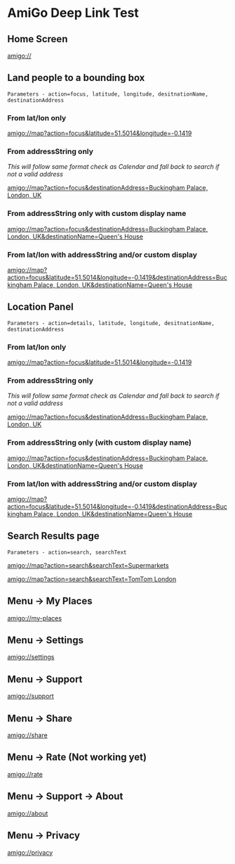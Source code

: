# AmiGo Deep Link Test

## Home Screen
  [amigo://](amigo://)

## Land people to a bounding box

`Parameters - action=focus, latitude, longitude, desitnationName, destinationAddress`

### From lat/lon only

[amigo://map?action=focus&latitude=51.5014&longitude=-0.1419](amigo://map?action=focus&latitude=51.5014&longitude=-0.1419)

### From addressString only

*This will follow same format check as Calendar and fall back to search if not a valid address*

[amigo://map?action=focus&destinationAddress=Buckingham Palace, London, UK](amigo://map?action=focus&destinationAddress=Buckingham%20Palace%2C%20London%2C%20UK)

### From addressString only with custom display name

[amigo://map?action=focus&destinationAddress=Buckingham Palace, London, UK&destinationName=Queen's House](amigo://map?action=focus&destinationAddress=Buckingham%20Palace%2C%20London%2C%20UK&destinationName=Queen%27s%20House)

### From lat/lon with addressString and/or custom display

[amigo://map?action=focus&latitude=51.5014&longitude=-0.1419&destinationAddress=Buckingham Palace, London, UK&destinationName=Queen's House](amigo://map?action=focus&latitude=51.5014&longitude=-0.1419&destinationAddress=Buckingham%20Palace%2C%20London%2C%20UK&destinationName=Queen%27s%20House)

## Location Panel

`Parameters - action=details, latitude, longitude, desitnationName, destinationAddress`

### From lat/lon only

[amigo://map?action=focus&latitude=51.5014&longitude=-0.1419](amigo://map?action=focus&latitude=51.5014&longitude=-0.1419)

### From addressString only

*This will follow same format check as Calendar and fall back to search if not a valid address*

[amigo://map?action=focus&destinationAddress=Buckingham Palace, London, UK](amigo://map?action=focus&destinationAddress=Buckingham%20Palace%2C%20London%2C%20UK)

### From addressString only (with custom display name)

[amigo://map?action=focus&destinationAddress=Buckingham Palace, London, UK&destinationName=Queen's House](amigo://map?action=focus&destinationAddress=Buckingham%20Palace%2C%20London%2C%20UK&destinationName=Queen%27s%20House)

### From lat/lon with addressString and/or custom display

[amigo://map?action=focus&latitude=51.5014&longitude=-0.1419&destinationAddress=Buckingham Palace, London, UK&destinationName=Queen's House](amigo://map?action=focus&latitude=51.5014&longitude=-0.1419&destinationAddress=Buckingham%20Palace%2C%20London%2C%20UK&destinationName=Queen%27s%20House)

## Search Results page

`Parameters - action=search, searchText`

[amigo://map?action=search&searchText=Supermarkets](amigo://map?action=search&searchText=Supermarkets)

[amigo://map?action=search&searchText=TomTom London](amigo://map?action=search&searchText=TomTom%20London)

## Menu → My Places

[amigo://my-places](amigo://my-places)

## Menu → Settings

[amigo://settings](amigo://settings)

## Menu → Support

[amigo://support](amigo://support)

## Menu → Share

[amigo://share](amigo://share)

## Menu → Rate (Not working yet)

[amigo://rate](amigo://rate)

## Menu → Support → About

[amigo://about](amigo://about)

## Menu → Privacy

[amigo://privacy](amigo://privacy)
